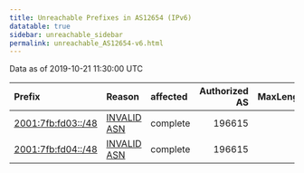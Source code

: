```yaml
---
title: Unreachable Prefixes in AS12654 (IPv6)
datatable: true
sidebar: unreachable_sidebar
permalink: unreachable_AS12654-v6.html
---
```


Data as of 2019-10-21 11:30:00 UTC


<div class="datatable-begin"></div>

| Prefix                                                         | Reason                                                                                                    | affected   |   Authorized AS |   MaxLength | Anchor                                         |   unreachable /48s |
|:---------------------------------------------------------------|:----------------------------------------------------------------------------------------------------------|:-----------|----------------:|------------:|:-----------------------------------------------|-------------------:|
| [2001:7fb:fd03::/48](https://stat.ripe.net/2001:7fb:fd03::/48) | [INVALID ASN](https://rpki-validator.ripe.net/announcement-preview?asn=AS12654&prefix=2001:7fb:fd03::/48) | complete   |          196615 |          48 | [RIPE](unreachable_RIPE_NCC_RPKI_Root-v6.html) |                  1 |
| [2001:7fb:fd04::/48](https://stat.ripe.net/2001:7fb:fd04::/48) | [INVALID ASN](https://rpki-validator.ripe.net/announcement-preview?asn=AS12654&prefix=2001:7fb:fd04::/48) | complete   |          196615 |          48 | [RIPE](unreachable_RIPE_NCC_RPKI_Root-v6.html) |                  1 |

<div class="datatable-end"></div>